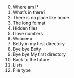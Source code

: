 0. Where am I? 
1. What’s in there? 
2. There is no place like home 
 3. The long format 
4. Hidden files 
5. I love numbers 
6. Welcome 
7. Betty in my first directory 
8. Bye bye Betty 
 9. Bye bye My first directory
10. Back to the future 
11. Lists 
12. File type 
